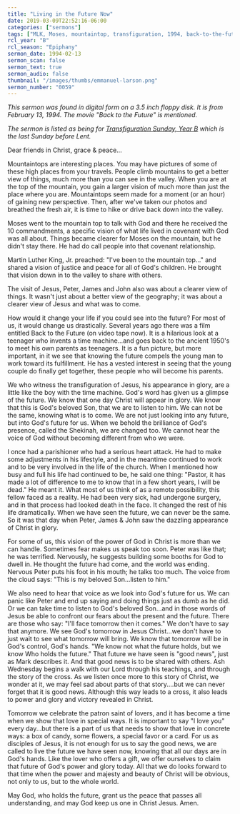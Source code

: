 ```yaml
---
title: "Living in the Future Now"
date: 2019-03-09T22:52:16-06:00
categories: ["sermons"]
tags: ["MLK, Moses, mountaintop, transfiguration, 1994, back-to-the-future"]
rcl_year: "B"
rcl_season: "Epiphany"
sermon_date: 1994-02-13
sermon_scan: false
sermon_text: true
sermon_audio: false
thumbnail: "/images/thumbs/emmanuel-larson.png"
sermon_number: "0059"
---
```

_This sermon was found in digital form on a 3.5 inch floppy disk. It is from February 13, 1994. The movie "Back to the Future" is mentioned._

<!--more-->

_The sermon is listed as being for [Transfiguration Sunday, Year B](https://lectionary.library.vanderbilt.edu/texts.php?id=69) which is the last Sunday before Lent._

Dear friends in Christ, grace & peace...

Mountaintops are interesting places. You may have pictures of some of these high places from your travels. People climb mountains to get a better view of things, much more than you can see in the valley. When you are at the top of the mountain, you gain a larger vision of much more than just the place where you are. Mountaintops seem made for a moment (or an hour) of gaining new perspective. Then, after we've taken our photos and breathed the fresh air, it is time to hike or drive back down into the valley.

Moses went to the mountain top to talk with God and there he received the 10 commandments, a specific vision of what life lived in covenant with God was all about. Things became clearer for Moses on the mountain, but he didn't stay there. He had do call people into that covenant relationship.

Martin Luther King, Jr. preached: "I've been to the mountain top..." and shared a vision of justice and peace for all of God's children. He brought that vision down in to the valley to share with others.

The visit of Jesus, Peter, James and John also was about a clearer view of things. It wasn't just about a better view of the geography; it was about a clearer view of Jesus and what was to come.

How would it change your life if you could see into the future? For most of us, it would change us drastically. Several years ago there was a film entitled Back to the Future (on video tape now). It is a hilarious look at a teenager who invents a time machine...and goes back to the ancient 1950's to meet his own parents as teenagers. It is a fun picture, but more important, in it we see that knowing the future compels the young man to work toward its fulfillment. He has a vested interest in seeing that the young couple do finally get together, these people who will become his parents.

We who witness the transfiguration of Jesus, his appearance in glory, are a little like the boy with the time machine. God's word has given us a glimpse of the future. We know that one day Christ will appear in glory. We know that this is God's beloved Son, that we are to listen to him. We can not be the same, knowing what is to come. We are not just looking into any future, but into God's future for us. When we behold the brilliance of God's presence, called the Shekinah, we are changed too. We cannot hear the voice of God without becoming different from who we were.

I once had a parishioner who had a serious heart attack. He had to make some adjustments in his lifestyle, and in the meantime continued to work and to be very involved in the life of the church. When I mentioned how busy and full his life had continued to be, he said one thing: "Pastor, it has made a lot of difference to me to know that in a few short years, I will be dead." He meant it. What most of us think of as a remote possibility, this fellow faced as a reality. He had been very sick, had undergone surgery, and in that process had looked death in the face. It changed the rest of his life dramatically. When we have seen the future, we can never be the same. So it was that day when Peter, James & John saw the dazzling appearance of Christ in glory.

For some of us, this vision of the power of God in Christ is more than we can handle. Sometimes fear makes us speak too soon. Peter was like that; he was terrified. Nervously, he suggests building some booths for God to dwell in. He thought the future had come, and the world was ending. Nervous Peter puts his foot in his mouth; he talks too much. The voice from the cloud says: "This is my beloved Son...listen to him."

We also need to hear that voice as we look into God's future for us. We can panic like Peter and end up saying and doing things just as dumb as he did. Or we can take time to listen to God's beloved Son...and in those words of Jesus be able to confront our fears about the present and the future. There are those who say: "I'll face tomorrow then it comes." We don't have to say that anymore. We see God's tomorrow in Jesus Christ...we don't have to just wait to see what tomorrow will bring. We know that tomorrow will be in God's control, God's hands. "We know not what the future holds, but we know Who holds the future." That future we have seen is "good news", just as Mark describes it. And that good news is to be shared with others. Ash Wednesday begins a walk with our Lord through his teachings, and through the story of the cross. As we listen once more to this story of Christ, we wonder at it, we may feel sad about parts of that story....but we can never forget that it is good news. Although this way leads to a cross, it also leads to power and glory and victory revealed in Christ.

Tomorrow we celebrate the patron saint of lovers, and it has become a time when we show that love in special ways. It is important to say "I love you" every day...but there is a part of us that needs to show that love in concrete ways: a box of candy, some flowers, a special favor or a card. For us as disciples of Jesus, it is not enough for us to say the good news, we are called to live the future we have seen now, knowing that all our days are in God's hands. Like the lover who offers a gift, we offer ourselves to claim that future of God's power and glory today. All that we do looks forward to that time when the power and majesty and beauty of Christ will be obvious, not only to us, but to the whole world.

May God, who holds the future, grant us the peace that passes all understanding, and may God keep us one in Christ Jesus. Amen.

